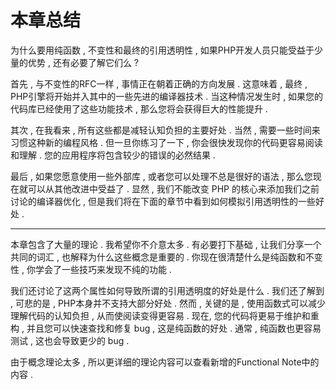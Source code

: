 # 本章总结

为什么要用纯函数 , 不变性和最终的引用透明性 , 如果PHP开发人员只能受益于少量的优势 , 还有必要了解它们么 ?

首先 , 与不变性的RFC一样 , 事情正在朝着正确的方向发展 . 这意味着 , 最终 , PHP引擎将开始并入其中的一些先进的编译器技术 . 当这种情况发生时 , 如果您的代码库已经使用了这些功能技术 , 那么您将会获得巨大的性能提升 .

其次 , 在我看来 , 所有这些都是减轻认知负担的主要好处 . 当然 , 需要一些时间来习惯这种新的编程风格 . 但一旦你练习了一下 , 你会很快发现你的代码更容易阅读和理解 . 您的应用程序将包含较少的错误的必然结果 .

最后 , 如果您愿意使用一些外部库 , 或者您可以处理不总是很好的语法 , 那么您现在就可以从其他改进中受益了 . 显然 , 我们不能改变 PHP 的核心来添加我们之前讨论的编译器优化 , 但是我们将在下面的章节中看到如何模拟引用透明性的一些好处 .

---

本章包含了大量的理论 . 我希望你不介意太多 . 有必要打下基础 , 让我们分享一个共同的词汇 , 也解释为什么这些概念是重要的 . 你现在很清楚什么是纯函数和不变性 , 你学会了一些技巧来发现不纯的功能 .

我们还讨论了这两个属性如何导致所谓的引用透明度的好处是什么 . 我们还了解到 , 可悲的是 , PHP本身并不支持大部分好处 . 然而 , 关键的是 , 使用函数式可以减少理解代码的认知负担 , 从而使阅读变得更容易 . 现在, 您的代码将更易于维护和重构 , 并且您可以快速查找和修复 bug , 这是纯函数的好处 . 通常 , 纯函数也更容易测试 , 这也会导致更少的 bug .

由于概念理论太多 , 所以更详细的理论内容可以查看新增的Functional Note中的内容 .

